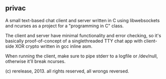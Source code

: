 privac
--------
A small text-based chat client and server written in C using libwebsockets and ncurses as a project for a "programming in C" class.

The client and server have minimal functionality and error checking, so it's basically proof-of-concept of a singlethreaded TTY chat app with client-side XOR crypto written in gcc inline asm. 

When running the client, make sure to pipe stderr to a logfile or /dev/null, otherwise it'll break ncurses.

(c) rerelease, 2013. all rights reserved, all wrongs reversed.
